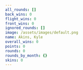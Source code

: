 ```yaml
---
all_rounds: []
back_wins: 0
flight_wins: 0
front_wins: 0
ignored_rounds: []
image: /assets/images/default.png
name: Akins, Kyle
overall_wins: 0
points: 0
rounds: 0
rounds_by_month: {}
skins: 0
---
```

